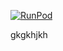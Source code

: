 [![RunPod](https://api.runpod.dev/badge/pierre818181/test)](https://dev.runpod.io/console/hub/pierre818181/test)


gkgkhjkh
